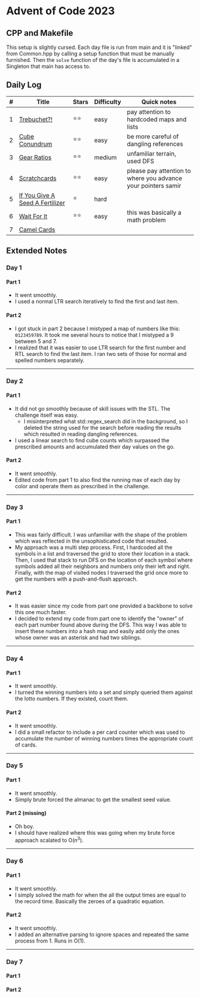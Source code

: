 # Advent of Code 2023
## CPP and Makefile

This setup is slightly cursed. Each day file is run from main and it is "linked" from Common.hpp by calling a setup function that must be manually furnished. Then the `solve` function of the day's file is accumulated in a Singleton that main has access to.

## Daily Log

| # | Title | Stars | Difficulty | Quick notes |
| - | - | - | - | ----- |
| 1 | [Trebuchet?!](#day-1) | ⭐⭐ | easy | pay attention to hardcoded maps and lists |
| 2 | [Cube Conundrum](#day-2) | ⭐⭐ | easy | be more careful of dangling references |
| 3 | [Gear Ratios](#day-3) | ⭐⭐ | medium | unfamiliar terrain, used DFS |
| 4 | [Scratchcards](#day-4) | ⭐⭐ | easy | please pay attention to where you advance your pointers samir |
| 5 | [If You Give A Seed A Fertilizer](#day-5) | ⭐ | hard |  |
| 6 | [Wait For It](#day-6) | ⭐⭐ | easy | this was basically a math problem |
| 7 | [Camel Cards](#day-7) |  |  |  |

<!-- | \# | Title | Stars | Difficulty | Quick notes | -->


## Extended Notes
### Day 1
#### Part 1
* It went smoothly.
* I used a normal LTR search iteratively to find the first and last item.

#### Part 2
* I got stuck in part 2 because I mistyped a map of numbers like this: `0123459789`. It took me several hours to notice that I mistyped a 9 between 5 and 7.
* I realized that it was easier to use LTR search for the first number and RTL search to find the last item. I ran two sets of those for normal and spelled numbers separately.

---
### Day 2
#### Part 1
* It did not go smoothly because of skill issues with the STL. The challenge itself was easy.
  * I misinterpreted what std::regex_search did in the background, so I deleted the string used for the search before reading the results which resulted in reading dangling references.
* I used a linear search to find cube counts which surpassed the prescribed amounts and accumulated their day values on the go.

#### Part 2
* It went smoothly.
* Edited code from part 1 to also find the running max of each day by color and operate them as prescribed in the challenge.

---
### Day 3
#### Part 1
* This was fairly difficult. I was unfamiliar with the shape of the problem which was reflected in the unsophisticated code that resulted.
* My approach was a multi step process. First, I hardcoded all the symbols in a list and traversed the grid to store their location in a stack. Then, I used that stack to run DFS on the location of each symbol where symbols added all their neighbors and numbers only their left and right. Finally, with the map of visited nodes I traversed the grid once more to get the numbers with a push-and-flush approach.

#### Part 2
* It was easier since my code from part one provided a backbone to solve this one much faster.
* I decided to extend my code from part one to identify the "owner" of each part number found above during the DFS. This way I was able to insert these numbers into a hash map and easily add only the ones whose owner was an asterisk and had two siblings.

---
### Day 4
#### Part 1
* It went smoothly.
* I turned the winning numbers into a set and simply queried them against the lotto numbers. If they existed, count them.
#### Part 2
* It went smoothly.
* I did a small refactor to include a per card counter which was used to accumulate the number of winning numbers times the appropriate count of cards.

---
### Day 5
#### Part 1
* It went smoothly.
* Simply brute forced the almanac to get the smallest seed value.
#### Part 2 (missing)
* Oh boy.
* I should have realized where this was going when my brute force approach scalated to O(n<sup>3</sup>).

---
### Day 6
#### Part 1
* It went smoothly.
* I simply solved the math for when the all the output times are equal to the record time. Basically the zeroes of a quadratic equation.
#### Part 2
* It went smoothly.
* I added an alternative parsing to ignore spaces and repeated the same process from 1. Runs in O(1).

---
### Day 7
#### Part 1
#### Part 2

<!-- ---
### Day \#
#### Part 1
#### Part 2 -->
